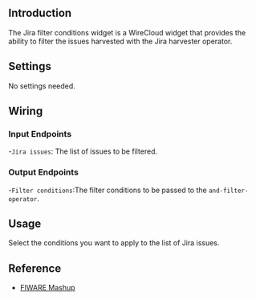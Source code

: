 ## Introduction

The Jira filter conditions widget is a WireCloud widget that provides the ability to filter the issues harvested with the Jira harvester operator.

## Settings

No settings needed.

## Wiring

### Input Endpoints

-`Jira issues`: The list of issues to be filtered.

### Output Endpoints

-`Filter conditions`:The filter conditions to be passed to the `and-filter-operator`.

## Usage

Select the conditions you want to apply to the list of Jira issues.


## Reference

- [FIWARE Mashup](https://mashup.lab.fiware.org/)
